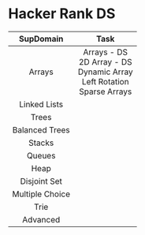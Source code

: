 # Hacker Rank DS

| **SupDomain** |                                     **Task**                                     |
| :-----------------: | :-------------------------------------------------------------------------------------: |
|       Arrays       | Arrays - DS<br />2D Array - DS<br />Dynamic Array<br />Left Rotation<br />Sparse Arrays |
|    Linked Lists    |                                                                                        |
|        Trees        |                                                                                        |
|   Balanced Trees   |                                                                                        |
|       Stacks       |                                                                                        |
|       Queues       |                                                                                        |
|        Heap        |                                                                                        |
|    Disjoint Set    |                                                                                        |
|   Multiple Choice   |                                                                                        |
|        Trie        |                                                                                        |
|      Advanced      |                                                                                        |
